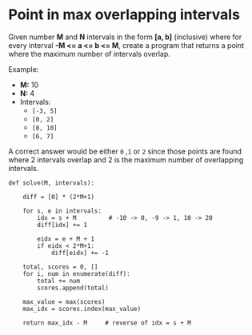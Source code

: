 # Point in max overlapping intervals

Given number **M** and **N** intervals in the form **\[a, b\]** \(inclusive\) where for every interval **-M &lt;= a &lt;= b &lt;= M**, create a program that returns a point where the maximum number of intervals overlap.

Example:

* **M:** 10
* **N:** 4
* Intervals:
  * `[-3, 5]`
  * `[0, 2]`
  * `[8, 10]`
  * `[6, 7]`

A correct answer would be either `0` ,`1` or `2` since those points are found where 2 intervals overlap and 2 is the maximum number of overlapping intervals.

```text
def solve(M, intervals):

    diff = [0] * (2*M+1)

    for s, e in intervals:
        idx = s + M         # -10 -> 0, -9 -> 1, 10 -> 20
        diff[idx] += 1

        eidx = e + M + 1
        if eidx < 2*M+1:
            diff[eidx] += -1

    total, scores = 0, []
    for i, num in enumerate(diff):
        total += num
        scores.append(total)

    max_value = max(scores)
    max_idx = scores.index(max_value)

    return max_idx - M     # reverse of idx = s + M
```

